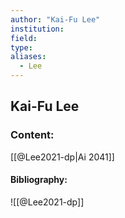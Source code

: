 ```yaml
---
author: "Kai-Fu Lee"
institution:
field:
type:
aliases:
  - Lee
---
```


## Kai-Fu Lee

### Content:
[[@Lee2021-dp|Ai 2041]]

#### Bibliography:

![[@Lee2021-dp]]